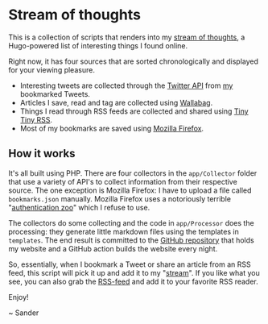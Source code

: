 # Stream of thoughts

This is a collection of scripts that renders into my [stream of thoughts](https://www.sanderdorigo.nl/stream), a Hugo-powered list of interesting things I found online.

Right now, it has four sources that are sorted chronologically and displayed for your viewing pleasure.

* Interesting tweets are collected through the [Twitter API](https://developer.twitter.com/en/docs) from [my](https://twitter.com/SanderDorigo/) bookmarked Tweets.
* Articles I save, read and tag are collected using [Wallabag](https://github.com/wallabag/wallabag).
* Things I read through RSS feeds are collected and shared using [Tiny Tiny RSS](https://tt-rss.org/).
* Most of my bookmarks are saved using [Mozilla Firefox](https://www.mozilla.org/en-US/firefox/new/).

## How it works

It's all built using PHP. There are four collectors in the `app/Collector` folder that use a variety of API's to collect information from their respective source. The one exception is Mozilla Firefox: I have to upload a file called `bookmarks.json` manually. Mozilla Firefox uses a notoriously terrible "[authentication zoo](https://wallabag.sanderdorigo.nl/share/625c3bbce80187.75912330)" which I refuse to use.

The collectors do some collecting and the code in `app/Processor` does the processing: they generate little markdown files using the templates in `templates`. The end result is committed to the [GitHub repository](https://github.com/SDx3/sanderdorigo.nl/tree/main/content/stream) that holds my website and a GitHub action builds the website every night.

So, essentially, when I bookmark a Tweet or share an article from an RSS feed, this script will pick it up and add it to my "[stream](https://www.sanderdorigo.nl/stream)". If you like what you see, you can also grab the [RSS-feed](https://www.sanderdorigo.nl/stream/index.xml) and add it to your favorite RSS reader.

Enjoy!

~ Sander